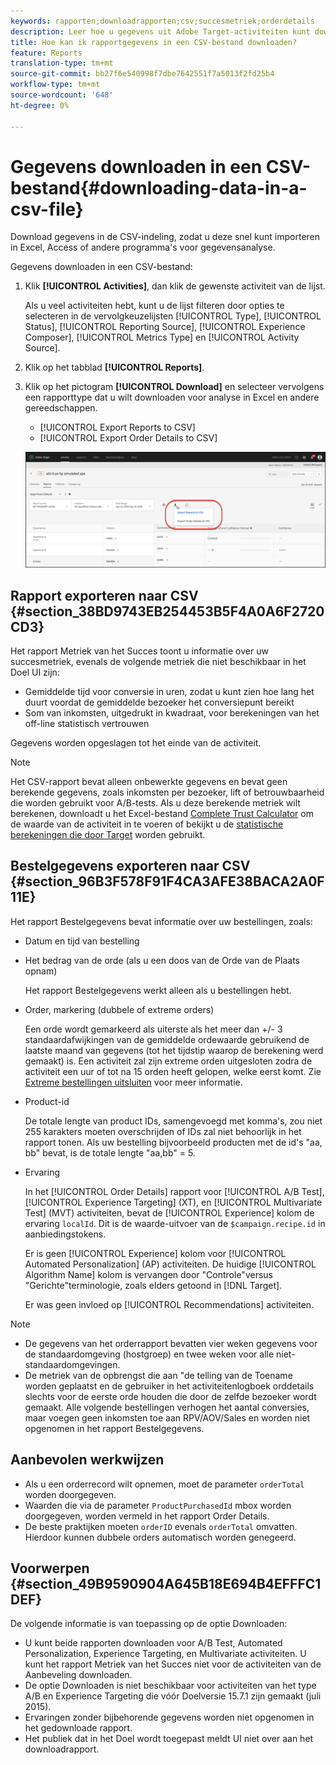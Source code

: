 ```yaml
---
keywords: rapporten;downloadrapporten;csv;succesmetriek;orderdetails
description: Leer hoe u gegevens uit Adobe Target-activiteiten kunt downloaden in CVS-indeling voor snelle import naar Excel, Access of andere programma's voor gegevensanalyse.
title: Hoe kan ik rapportgegevens in een CSV-bestand downloaden?
feature: Reports
translation-type: tm+mt
source-git-commit: bb27f6e540998f7dbe7642551f7a5013f2fd25b4
workflow-type: tm+mt
source-wordcount: '648'
ht-degree: 0%

---
```



# Gegevens downloaden in een CSV-bestand{#downloading-data-in-a-csv-file}

Download gegevens in de CSV-indeling, zodat u deze snel kunt importeren in Excel, Access of andere programma&#39;s voor gegevensanalyse.

Gegevens downloaden in een CSV-bestand:

1. Klik **[!UICONTROL Activities]**, dan klik de gewenste activiteit van de lijst.

   Als u veel activiteiten hebt, kunt u de lijst filteren door opties te selecteren in de vervolgkeuzelijsten [!UICONTROL Type], [!UICONTROL Status], [!UICONTROL Reporting Source], [!UICONTROL Experience Composer], [!UICONTROL Metrics Type] en [!UICONTROL Activity Source].

1. Klik op het tabblad **[!UICONTROL Reports]**.
1. Klik op het pictogram **[!UICONTROL Download]** en selecteer vervolgens een rapporttype dat u wilt downloaden voor analyse in Excel en andere gereedschappen.

   * [!UICONTROL Export Reports to CSV]
   * [!UICONTROL Export Order Details to CSV]

   ![Downloadopties](/help/c-reports/assets/download-options.png)

## Rapport exporteren naar CSV {#section_38BD9743EB254453B5F4A0A6F2720CD3}

Het rapport Metriek van het Succes toont u informatie over uw succesmetriek, evenals de volgende metriek die niet beschikbaar in het Doel UI zijn:

* Gemiddelde tijd voor conversie in uren, zodat u kunt zien hoe lang het duurt voordat de gemiddelde bezoeker het conversiepunt bereikt
* Som van inkomsten, uitgedrukt in kwadraat, voor berekeningen van het off-line statistisch vertrouwen

Gegevens worden opgeslagen tot het einde van de activiteit.

>[!NOTE]
>
>Het CSV-rapport bevat alleen onbewerkte gegevens en bevat geen berekende gegevens, zoals inkomsten per bezoeker, lift of betrouwbaarheid die worden gebruikt voor A/B-tests. Als u deze berekende metriek wilt berekenen, downloadt u het Excel-bestand [Complete Trust Calculator](/help/assets/complete_confidence_calculator.xlsx) om de waarde van de activiteit in te voeren of bekijkt u de [statistische berekeningen die door Target](/help/assets/statistical-calculations.pdf) worden gebruikt.

## Bestelgegevens exporteren naar CSV {#section_96B3F578F91F4CA3AFE38BACA2A0F11E}

Het rapport Bestelgegevens bevat informatie over uw bestellingen, zoals:

* Datum en tijd van bestelling
* Het bedrag van de orde (als u een doos van de Orde van de Plaats opnam)

   Het rapport Bestelgegevens werkt alleen als u bestellingen hebt.

* Order, markering (dubbele of extreme orders)

   Een orde wordt gemarkeerd als uiterste als het meer dan +/- 3 standaardafwijkingen van de gemiddelde ordewaarde gebruikend de laatste maand van gegevens (tot het tijdstip waarop de berekening werd gemaakt) is. Een activiteit zal zijn extreme orden uitgesloten zodra de activiteit een uur of tot na 15 orden heeft gelopen, welke eerst komt. Zie [Extreme bestellingen uitsluiten](/help/c-reports/c-report-settings/excluding-extreme-orders.md#task_2AE7743FFCDD466DAEEB720BE5F33DAA) voor meer informatie.

* Product-id

   De totale lengte van product IDs, samengevoegd met komma&#39;s, zou niet 255 karakters moeten overschrijden of IDs zal niet behoorlijk in het rapport tonen. Als uw bestelling bijvoorbeeld producten met de id&#39;s &quot;aa, bb&quot; bevat, is de totale lengte &quot;aa,bb&quot; = 5.

* Ervaring

   In het [!UICONTROL Order Details] rapport voor [!UICONTROL A/B Test], [!UICONTROL Experience Targeting] (XT), en [!UICONTROL Multivariate Test] (MVT) activiteiten, bevat de [!UICONTROL Experience] kolom de ervaring `localId`. Dit is de waarde-uitvoer van de `$campaign.recipe.id` in aanbiedingstokens.

   Er is geen [!UICONTROL Experience] kolom voor [!UICONTROL Automated Personalization] (AP) activiteiten. De huidige [!UICONTROL Algorithm Name] kolom is vervangen door &quot;Controle&quot;versus &quot;Gerichte&quot;terminologie, zoals elders getoond in [!DNL Target].

   Er was geen invloed op [!UICONTROL Recommendations] activiteiten.

>[!NOTE]
>
>* De gegevens van het orderrapport bevatten vier weken gegevens voor de standaardomgeving (hostgroep) en twee weken voor alle niet-standaardomgevingen.
>* De metriek van de opbrengst die aan &quot;de telling van de Toename worden geplaatst en de gebruiker in het activiteitenlogboek orddetails slechts voor de eerste orde houden die door de zelfde bezoeker wordt gemaakt. Alle volgende bestellingen verhogen het aantal conversies, maar voegen geen inkomsten toe aan RPV/AOV/Sales en worden niet opgenomen in het rapport Bestelgegevens.


## Aanbevolen werkwijzen

* Als u een orderrecord wilt opnemen, moet de parameter `orderTotal` worden doorgegeven.
* Waarden die via de parameter `ProductPurchasedId` mbox worden doorgegeven, worden vermeld in het rapport Order Details.
* De beste praktijken moeten `orderID` evenals `orderTotal` omvatten. Hierdoor kunnen dubbele orders automatisch worden genegeerd.

## Voorwerpen {#section_49B9590904A645B18E694B4EFFFC1DEF}

De volgende informatie is van toepassing op de optie Downloaden:

* U kunt beide rapporten downloaden voor A/B Test, Automated Personalization, Experience Targeting, en Multivariate activiteiten. U kunt het rapport Metriek van het Succes niet voor de activiteiten van de Aanbeveling downloaden.
* De optie Downloaden is niet beschikbaar voor activiteiten van het type A/B en Experience Targeting die vóór Doelversie 15.7.1 zijn gemaakt (juli 2015).
* Ervaringen zonder bijbehorende gegevens worden niet opgenomen in het gedownloade rapport.
* Het publiek dat in het Doel wordt toegepast meldt UI niet over aan het downloadrapport.
